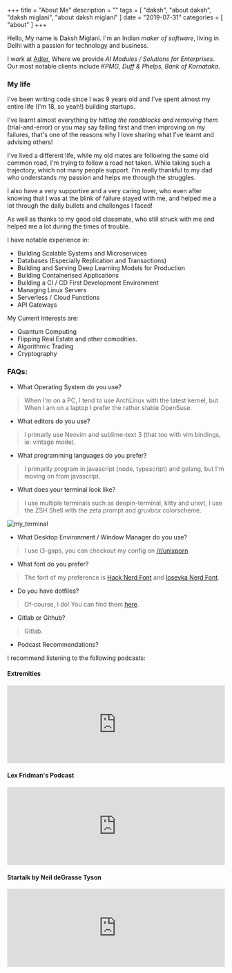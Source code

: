 +++
title = "About Me"
description = ""
tags = [
  "daksh",
  "about daksh",
  "daksh miglani",
  "about daksh miglani"
]
date = "2019-07-31"
categories = [
  "about"
]
+++

Hello, My name is Daksh Miglani. I'm an Indian _maker of software_, living in Delhi with a passion for technology and business.

I work at [Adler](https://adler.ai), Where we provide _AI Modules / Solutions for Enterprises_. Our most notable clients include _KPMG, Duff & Phelps, Bank of Karnataka_.

### My life

I've been writing code since I was 9 years old and I've spent almost my entire life (I'm 18, so yeah!) building startups.

I've learnt almost everything by _hitting the roadblocks and removing them_ (trial-and-error) or you may say failing first and then improving on my failures, that's one of the reasons why I love sharing what I've learnt and advising others!

I've lived a different life, while my old mates are following the same old common road, I'm trying to follow a road not taken. While taking such a trajectory, which not many people support. I'm really thankful to my dad who understands my passion and helps me through the struggles.

I also have a very supportive and a very caring lover, who even after knowing that I was at the blink of failure stayed with me, and helped me a lot through the daily bullets and challenges I faced!

As well as thanks to my good old classmate, who still struck with me and helped me a lot during the times of trouble.

I have notable experience in:

- Building Scalable Systems and Microservices
- Databases (Especially Replication and Transactions)
- Building and Serving Deep Learning Models for Production
- Building Containerised Applications
- Building a CI / CD First Development Environment
- Managing Linux Servers
- Serverless / Cloud Functions
- API Gateways

My Current Interests are:

- Quantum Computing
- Flipping Real Estate and other comodities.
- Algorithmic Trading
- Cryptography

### FAQs:

- What Operating System do you use?

> When I'm on a PC, I tend to use ArchLinux with the latest kernel, but When I am on a laptop I prefer the rather stable OpenSuse.

- What editors do you use?

> I primarly use Neovim and sublime-text 3 (that too with vim bindings, ie: vintage mode).

- What programming languages do you prefer?

> I primarily program in javascript (node, typescript) and golang, but I'm moving on from javascript.

- What does your terminal look like?

> I use multiple terminals such as deepin-terminal, kitty and urxvt, I use the ZSH Shell with the zeta prompt and gruvbox colorscheme.

![my_terminal](https://i.imgur.com/COfvo1g.png)

- What Desktop Environment / Window Manager do you use?

> I use i3-gaps, you can checkout my config on [/r/unixporn](https://www.reddit.com/r/unixporn/comments/bv3etq/i3gaps_im_losing_my_mind_trying_to_get_the/)

- What font do you prefer?

> The font of my preference is [Hack Nerd Font](https://nerdfonts.com/) and [Iosevka Nerd Font](https://nerdfonts.com/).

- Do you have dotfiles?

> Of-course, I do! You can find them [here](https://github.com/DakshMiglani/dotfiles).

- Gitlab or Github?

> Gitlab.

- Podcast Recommendations?

I recommend listening to the following podcasts:

#### Extremities

<iframe src="https://castbox.fm/app/castbox/player/id2161301?v=8.5.0&autoplay=0" frameborder="0" width="100%" height="180"></iframe>

#### Lex Fridman's Podcast

<iframe src="https://castbox.fm/app/castbox/player/id1406646?v=8.5.0&autoplay=0" frameborder="0" width="100%" height="180"></iframe>

#### Startalk by Neil deGrasse Tyson
<iframe src="https://castbox.fm/app/castbox/player/id1404220?v=8.5.0&autoplay=0" frameborder="0" width="100%" height="180"></iframe>
